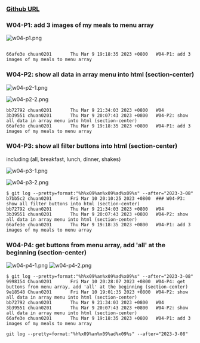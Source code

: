 ### [Github URL](https://github.com/Chuan0201/1112-1N-js-demo-211410302.git)

### W04-P1: add 3 images of my meals to menu array

![w04-p1.png](https://yklkxuvilcamlqqnhytw.supabase.co/storage/v1/object/public/thu211410302/w04/w04-p1.png?t=2023-03-09T11%3A14%3A55.502Z)

```

66afe3e chuan0201       Thu Mar 9 19:18:35 2023 +0800   W04-P1: add 3 images of my meals to menu array
```

### W04-P2: show all data in array menu into html (section-center)

![w04-p2-1.png](https://yklkxuvilcamlqqnhytw.supabase.co/storage/v1/object/public/thu211410302/w04/w04-p2-1.png?t=2023-03-10T11%3A23%3A25.054Z)

![w04-p2-2.png](https://yklkxuvilcamlqqnhytw.supabase.co/storage/v1/object/public/thu211410302/w04/w04-p2-2.png?t=2023-03-10T11%3A26%3A48.545Z)

```
bb72792 chuan0201       Thu Mar 9 21:34:03 2023 +0800   W04
3b39551 chuan0201       Thu Mar 9 20:07:43 2023 +0800   W04-P2: show all data in array menu into html (section-center)
66afe3e chuan0201       Thu Mar 9 19:18:35 2023 +0800   W04-P1: add 3 images of my meals to menu array
```

### W04-P3: show all filter buttons into html (section-center)

including (all, breakfast, lunch, dinner, shakes)

![w04-p3-1.png](https://yklkxuvilcamlqqnhytw.supabase.co/storage/v1/object/public/thu211410302/w04/w04-p3-1.png?t=2023-03-10T12%3A09%3A28.668Z)

![w04-p3-2.png](https://yklkxuvilcamlqqnhytw.supabase.co/storage/v1/object/public/thu211410302/w04/w04-p3-1.png?t=2023-03-10T12%3A09%3A28.668Z)

```
$ git log --pretty=format:"%h%x09%an%x09%ad%x09%s" --after="2023-3-08"
b7bb5c2 chuan0201       Fri Mar 10 20:10:25 2023 +0800  ### W04-P3: show all filter buttons into html (section-center)
bb72792 chuan0201       Thu Mar 9 21:34:03 2023 +0800   W04
3b39551 chuan0201       Thu Mar 9 20:07:43 2023 +0800   W04-P2: show all data in array menu into html (section-center)
66afe3e chuan0201       Thu Mar 9 19:18:35 2023 +0800   W04-P1: add 3 images of my meals to menu array
```

### W04-P4: get buttons from menu array, add 'all' at the beginning (section-center)

![w04-p4-1.png](https://yklkxuvilcamlqqnhytw.supabase.co/storage/v1/object/public/thu211410302/w04/w04p4-1.png?t=2023-03-10T12%3A12%3A12.449Z)
![w04-p4-2.png](https://yklkxuvilcamlqqnhytw.supabase.co/storage/v1/object/public/thu211410302/w04/w04p4-2.png?t=2023-03-10T12%3A12%3A21.961Z)

```
$ git log --pretty=format:"%h%x09%an%x09%ad%x09%s" --after="2023-3-08"
9998154 Chuan0201       Fri Mar 10 20:28:07 2023 +0800  W04-P4: get buttons from menu array, add 'all' at the beginning (section-center)
9e18548 Chuan0201       Fri Mar 10 19:01:35 2023 +0800  W04-P2: show all data in array menu into html (section-center)
bb72792 chuan0201       Thu Mar 9 21:34:03 2023 +0800   W04
3b39551 chuan0201       Thu Mar 9 20:07:43 2023 +0800   W04-P2: show all data in array menu into html (section-center)
66afe3e chuan0201       Thu Mar 9 19:18:35 2023 +0800   W04-P1: add 3 images of my meals to menu array

git log --pretty=format:"%h%x09%an%x09%ad%x09%s" --after="2023-3-08"